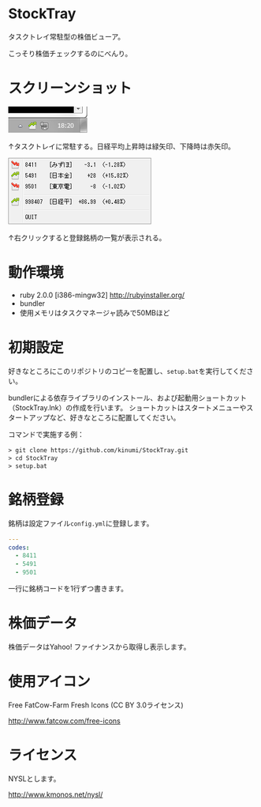 # StockTray

タスクトレイ常駐型の株価ビューア。

こっそり株価チェックするのにべんり。

# スクリーンショット

![イメージ1](https://github.com/kinumi/StockTray/raw/master/doc/1.png)

↑タスクトレイに常駐する。日経平均上昇時は緑矢印、下降時は赤矢印。

![イメージ2](https://github.com/kinumi/StockTray/raw/master/doc/2.png)

↑右クリックすると登録銘柄の一覧が表示される。

# 動作環境

- ruby 2.0.0 [i386-mingw32] http://rubyinstaller.org/
- bundler
- 使用メモリはタスクマネージャ読みで50MBほど

# 初期設定

好きなところにこのリポジトリのコピーを配置し、`setup.bat`を実行してください。

bundlerによる依存ライブラリのインストール、および起動用ショートカット（StockTray.lnk）の作成を行います。
ショートカットはスタートメニューやスタートアップなど、好きなところに配置してください。


コマンドで実施する例：
```
> git clone https://github.com/kinumi/StockTray.git
> cd StockTray
> setup.bat
```

# 銘柄登録

銘柄は設定ファイル`config.yml`に登録します。

```yaml:config.yaml
---
codes:
  - 8411
  - 5491
  - 9501
```
一行に銘柄コードを1行ずつ書きます。

# 株価データ

株価データはYahoo! ファイナンスから取得し表示します。

# 使用アイコン

Free FatCow-Farm Fresh Icons (CC BY 3.0ライセンス)

http://www.fatcow.com/free-icons

# ライセンス

NYSLとします。

http://www.kmonos.net/nysl/

